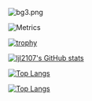 ![bg3.png](https://fastly.jsdelivr.net/gh/ljl2107/imageshack/Anime/bg3.png)
<!-- 信息 -->
![Metrics](https://metrics.lecoq.io/ljl2107?template=classic&base=header%2C%20activity%2C%20community%2C%20repositories%2C%20metadata&base.indepth=false&base.hireable=false&base.skip=false&config.timezone=Asia%2FShanghai)
<!-- 奖杯 -->
[![trophy](https://github-profile-trophy.vercel.app/?username=ljl2107)](https://github.com/ljl2107/github-profile-trophy)
<!-- 数据统计信息 -->
[![ljl2107's GitHub stats](https://github-readme-stats.vercel.app/api?username=ljl2107)](https://github.com/ljl2107/github-readme-stats)
<!-- 语言统计 -->
[![Top Langs](https://github-readme-stats.vercel.app/api/top-langs/?username=ljl2107)](https://github.com/ljl2107/github-readme-stats)
<!-- 可爱的访问次数 -->
[![Top Langs](https://moe-counter.glitch.me/get/@ljl2107?theme=role34)](https://moe-counter.glitch.me/get/@ljl2107?theme=role34)

<!--
**ljl2107/ljl2107** is a ✨ _special_ ✨ repository because its `README.md` (this file) appears on your GitHub profile.

Here are some ideas to get you started:

- 🔭 I’m currently working on ...
- 🌱 I’m currently learning ...
- 👯 I’m looking to collaborate on ...
- 🤔 I’m looking for help with ...
- 💬 Ask me about ...
- 📫 How to reach me: ...
- 😄 Pronouns: ...
- ⚡ Fun fact: ...
-->
